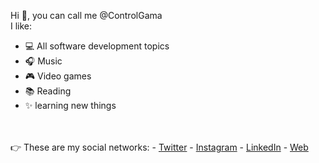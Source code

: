 Hi 👋, you can call me @ControlGama
<br> I like: 
- 💻 All software development topics
- 🎧 Music
- 🎮 Video games 
- 📚 Reading  
- ✨ learning new things
<br>
<br> 👉 These are my social networks:
- <a href="https://twitter.com/ControlGama">Twitter</a> 
- <a href="https://www.instagram.com/ControlGama/">Instagram</a>
- <a href="www.linkedin.com/in/controlgama">LinkedIn</a>
- <a href="https://ControlGamaMX.com/">Web</a>

<!---
ControlGama/ControlGama is a ✨ special ✨ repository because its `README.md` (this file) appears on your GitHub profile.
You can click the Preview link to take a look at your changes.
--->

